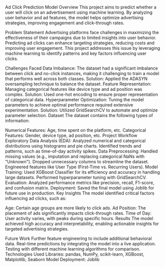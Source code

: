 Ad Click Prediction Model
Overview
This project aims to predict whether a user will click on an advertisement using machine learning. By analyzing user behavior and ad features, the model helps optimize advertising strategies, improving engagement and click-through rates.

Problem Statement
Advertising platforms face challenges in maximizing the effectiveness of their campaigns due to limited insights into user behavior. Predicting ad clicks can enhance targeting strategies, reducing costs and improving user engagement. This project addresses this issue by leveraging machine learning to identify patterns and key factors influencing user clicks.

Challenges Faced
Data Imbalance: The dataset had a significant imbalance between click and no-click instances, making it challenging to train a model that performs well across both classes.
Solution: Applied the ADASYN oversampling technique to balance the dataset.
Feature Representation: Managing categorical features like device type and ad position was complex.
Solution: Used one-hot encoding to ensure proper representation of categorical data.
Hyperparameter Optimization: Tuning the model parameters to achieve optimal performance required extensive experimentation.
Solution: Utilized GridSearchCV to automate and optimize parameter selection.
Dataset
The dataset contains the following types of information:

Numerical Features: Age, time spent on the platform, etc.
Categorical Features: Gender, device type, ad position, etc.
Project Workflow
Exploratory Data Analysis (EDA):
Analyzed numerical and categorical distributions using histograms and pie charts.
Identified trends and patterns, such as time-of-day activity spikes.
Data Preprocessing:
Handled missing values (e.g., imputation and replacing categorical NaNs with "Unknown").
Dropped unnecessary columns to streamline the dataset.
Engineered features like User Type (First-Time vs. Recurring Users).
Model Training:
Used XGBoost Classifier for its efficiency and accuracy in handling large datasets.
Performed hyperparameter tuning with GridSearchCV.
Evaluation:
Analyzed performance metrics like precision, recall, F1-score, and confusion matrix.
Deployment:
Saved the final model using Joblib for future use in production.
Key Insights
The model identified critical factors influencing ad clicks, such as:

Age: Certain age groups are more likely to click ads.
Ad Position: The placement of ads significantly impacts click-through rates.
Time of Day: User activity varies, with peaks during specific hours.
Results
The model achieved high accuracy and interpretability, enabling actionable insights for targeted advertising strategies.

Future Work
Further feature engineering to include additional behavioral data.
Real-time predictions by integrating the model into a live application.
Testing with different machine learning algorithms for comparison.
Technologies Used
Libraries: pandas, NumPy, scikit-learn, XGBoost, Matplotlib, Seaborn
Model Deployment: Joblib
